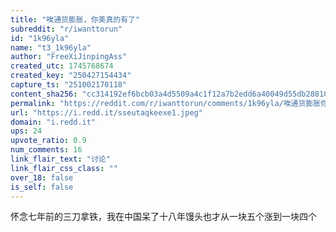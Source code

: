 ```yaml
---
title: "唉通货膨胀，你美真的有了"
subreddit: "r/iwanttorun"
id: "1k96yla"
name: "t3_1k96yla"
author: "FreeXiJinpingAss"
created_utc: 1745768674
created_key: "250427154434"
capture_ts: "251002170118"
content_sha256: "cc314192ef6bcb03a4d5509a4c1f12a7b2edd6a40049d55db288103719723516"
permalink: "https://reddit.com/r/iwanttorun/comments/1k96yla/唉通货膨胀你美真的有了/"
url: "https://i.redd.it/sseutaqkeexe1.jpeg"
domain: "i.redd.it"
ups: 24
upvote_ratio: 0.9
num_comments: 16
link_flair_text: "讨论"
link_flair_css_class: ""
over_18: false
is_self: false
---
```


怀念七年前的三刀拿铁，我在中国呆了十八年馒头也才从一块五个涨到一块四个
